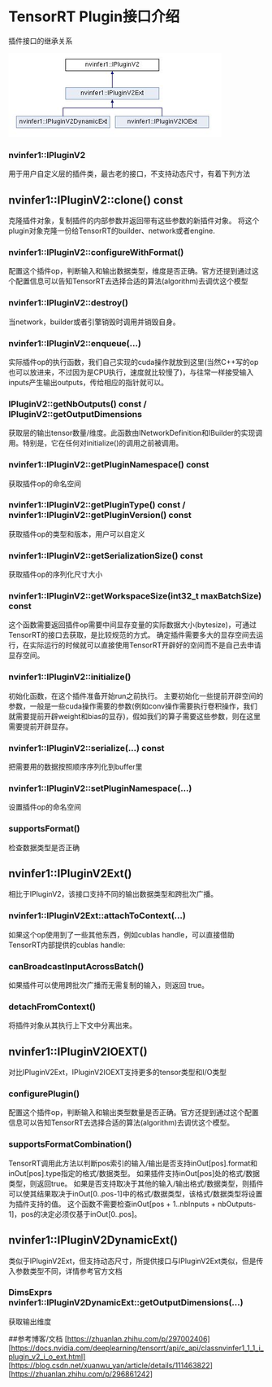 # TensorRT Plugin接口介绍
插件接口的继承关系

![](https://github.com/zhangcheng828/TensorRT-Plugin/blob/main/plugin/plugin.jpg)
### nvinfer1::IPluginV2 
用于用户自定义层的插件类，最古老的接口，不支持动态尺寸，有着下列方法

## nvinfer1::IPluginV2::clone() const
克隆插件对象，复制插件的内部参数并返回带有这些参数的新插件对象。
将这个plugin对象克隆一份给TensorRT的builder、network或者engine.

### nvinfer1::IPluginV2::configureWithFormat()
配置这个插件op，判断输入和输出数据类型，维度是否正确。官方还提到通过这个配置信息可以告知TensorRT去选择合适的算法(algorithm)去调优这个模型

### nvinfer1::IPluginV2::destroy()
当network，builder或者引擎销毁时调用并销毁自身。

### nvinfer1::IPluginV2::enqueue(...)
实际插件op的执行函数，我们自己实现的cuda操作就放到这里(当然C++写的op也可以放进来，不过因为是CPU执行，速度就比较慢了)，与往常一样接受输入inputs产生输出outputs，传给相应的指针就可以。

### IPluginV2::getNbOutputs() const  /   IPluginV2::getOutputDimensions
获取层的输出tensor数量/维度。此函数由INetworkDefinition和IBuilder的实现调用。特别是，它在任何对initialize()的调用之前被调用。

### nvinfer1::IPluginV2::getPluginNamespace() const
获取插件op的命名空间

### nvinfer1::IPluginV2::getPluginType() const / nvinfer1::IPluginV2::getPluginVersion() const
获取插件op的类型和版本，用户可以自定义

### nvinfer1::IPluginV2::getSerializationSize()	const
获取插件op的序列化尺寸大小

### nvinfer1::IPluginV2::getWorkspaceSize(int32_t maxBatchSize)	const
这个函数需要返回插件op需要中间显存变量的实际数据大小(bytesize)，可通过TensorRT的接口去获取，是比较规范的方式。
确定插件需要多大的显存空间去运行，在实际运行的时候就可以直接使用TensorRT开辟好的空间而不是自己去申请显存空间。

### nvinfer1::IPluginV2::initialize()
初始化函数，在这个插件准备开始run之前执行。
主要初始化一些提前开辟空间的参数，一般是一些cuda操作需要的参数(例如conv操作需要执行卷积操作，我们就需要提前开辟weight和bias的显存)，假如我们的算子需要这些参数，则在这里需要提前开辟显存。

### nvinfer1::IPluginV2::serialize(...)	const
把需要用的数据按照顺序序列化到buffer里

### nvinfer1::IPluginV2::setPluginNamespace(...)
设置插件op的命名空间

### supportsFormat()
检查数据类型是否正确

## nvinfer1::IPluginV2Ext()
相比于IPluginV2，该接口支持不同的输出数据类型和跨批次广播。

### nvinfer1::IPluginV2Ext::attachToContext(...)
如果这个op使用到了一些其他东西，例如cublas handle，可以直接借助TensorRT内部提供的cublas handle:

### canBroadcastInputAcrossBatch()
如果插件可以使用跨批次广播而无需复制的输入，则返回 true。

### detachFromContext()
将插件对象从其执行上下文中分离出来。

## nvinfer1::IPluginV2IOEXT()
对比IPluginV2Ext，IPluginV2IOEXT支持更多的tensor类型和I/O类型

### configurePlugin()
配置这个插件op，判断输入和输出类型数量是否正确。官方还提到通过这个配置信息可以告知TensorRT去选择合适的算法(algorithm)去调优这个模型。

### supportsFormatCombination()
TensorRT调用此方法以判断pos索引的输入/输出是否支持inOut[pos].format和inOut[pos].type指定的格式/数据类型。
如果插件支持inOut[pos]处的格式/数据类型，则返回true。 如果是否支持取决于其他的输入/输出格式/数据类型，则插件可以使其结果取决于inOut[0..pos-1]中的格式/数据类型，该格式/数据类型将设置为插件支持的值。 这个函数不需要检查inOut[pos + 1..nbInputs + nbOutputs-1]，pos的决定必须仅基于inOut[0..pos]。

## nvinfer1::IPluginV2DynamicExt()
类似于IPluginV2Ext，但支持动态尺寸，所提供接口与IPluginV2Ext类似，但是传入参数类型不同，详情参考官方文档

### DimsExprs nvinfer1::IPluginV2DynamicExt::getOutputDimensions(...)
获取输出维度

##参考博客/文档
[https://zhuanlan.zhihu.com/p/297002406]
[https://docs.nvidia.com/deeplearning/tensorrt/api/c_api/classnvinfer1_1_1_i_plugin_v2_i_o_ext.html]
[https://blog.csdn.net/xuanwu_yan/article/details/111463822]
[https://zhuanlan.zhihu.com/p/296861242]
